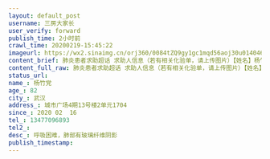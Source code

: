 ```yaml
---
layout: default_post
username: 三房大家长
user_verify: forward
publish_time: 2小时前
crawl_time: 20200219-15:45:22
imageurl: https://wx2.sinaimg.cn/orj360/0084tZQ9gy1gc1mqd56aoj30u0140464.jpg,https://wx2.sinaimg.cn/orj360/0084tZQ9gy1gc1mqdljv6j30r20kb41q.jpg,https://wx2.sinaimg.cn/orj360/0084tZQ9gy1gc1mqe78c6j30u0140tdm.jpg,https://wx2.sinaimg.cn/orj360/0084tZQ9gy1gc1mqepp3tj30u0140abq.jpg,https://wx3.sinaimg.cn/orj360/0084tZQ9gy1gc1mqf4uiaj31400u0tct.jpg
content_brief: 肺炎患者求助超话 求助人信息（若有相关化验单，请上传图片）【姓名】杨竹党【年龄】82【所在城市】武汉【所在小区、社区】城市广场4期13号楼2单元1704【患病时间】2020 02  16【联系方式】13477096893【其他紧急联系人】【病情描述】呼吸困难，肺部有玻璃纤维阴影 
content_full_raw: 肺炎患者求助超话 求助人信息（若有相关化验单，请上传图片）【姓名】杨竹党【年龄】82【所在城市】武汉【所在小区、社区】城市广场4期13号楼2单元1704【患病时间】2020 02  16【联系方式】13477096893【其他紧急联系人】【病情描述】呼吸困难，肺部有玻璃纤维阴影 
status_url: 
name_: 杨竹党
age_: 82
city_: 武汉
address_: 城市广场4期13号楼2单元1704
since_: 2020 02  16
tel_: 13477096893
tel2_: 
desc_: 呼吸困难，肺部有玻璃纤维阴影
publish_timestamp: 
---
```

